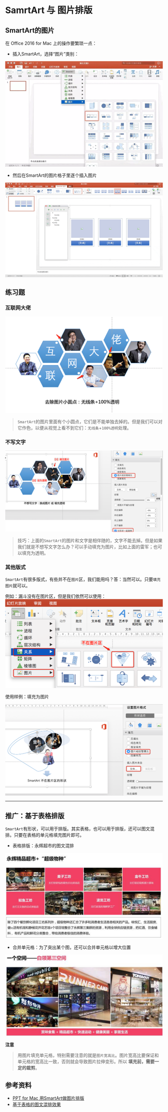 # SamrtArt 与 图片排版

## SmartArt的图片

在 Office 2016 for Mac 上的操作要繁琐一点：

- 插入SmartArt，选择“图片”类别：

![](assets/ppt-smartart-layout-pics.png)

- 然后在SmartArt的图片格子里逐个插入图片

![](assets/ppt-smartart-insert-pics.png)

## 练习题

### 互联网大佬

![](assets/ppt-smartart-layout-internetboss.png)

>``SmartArt``的图片里面有个小圆点，它们是不能单独去掉的。但是我们可以对它作色，以便从视觉上看不到它们：``无线条``+``100%透明``处理。

### 不写文字

![](assets/ppt-smartart-layout-internetboss2.png)

>技巧：上面的``SmartArt``的图片和文字是相伴随的，文字不能去掉。但是如果我们就是不想写文字怎么办？可以手动填充为图片，比如上面的雷军；也可以填充为透明。

### 其他版式

``SmartArt``有很多版式，有些并不在``图片``区，我们能用吗？答：当然可以。只要``填充图片``就可以。

例如：漏斗没有在图片区，但是我们依然可以使用：
![](assets/ppt-smartart-not-in-pic-group.png)

使用样例：填充为图片

![](assets/ppt-smartart-funnel.png)

------

## 推广：基于表格排版

``SmartArt``有形状，可以用于排版。其实表格，也可以用于排版，还可以图文混排。只要在表格的单元格填充图片即可。

- 表格排版：永辉超市的图文混排

![](assets/ppt-layout-based-table-yonghui.png)

- 合并单元格：为了突出某个图，还可以合并单元格以增大位置

![](assets/ppt-layout-table-merge.png)

**注意**
>用图片填充单元格，特别需要注意的就是``图片宽高比``。图片宽高比要保证和单元格的宽高比一致，否则就会导致图片拉伸变形。所以 **填充前，需要一定的裁剪**。

## 参考资料

- [PPT for Mac 用SmartArt做图片排版](http://www.ifanr.com/app/874869)
- [基于表格的图文混排效果](https://zhuanlan.zhihu.com/p/29526173)
